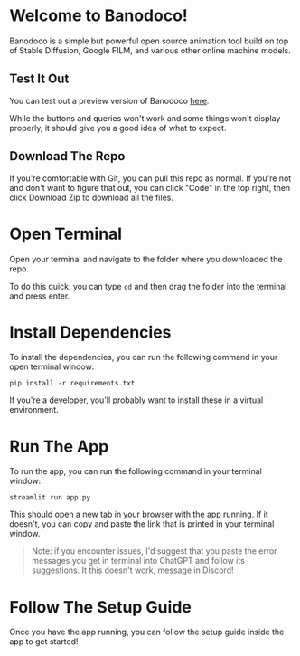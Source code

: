 # Welcome to Banodoco!

Banodoco is a simple but powerful open source animation tool build on top of Stable Diffusion, Google FILM, and various other online machine models.

## Test It Out

You can test out a preview version of Banodoco <a href="https://peter942-banodoco-2-app-le21w4.streamlit.app/" target="_blank">here</a>.

While the buttons and queries won't work and some things won't display properly, it should give you a good idea of what to expect. 

## Download The Repo

If you're comfortable with Git, you can pull this repo as normal. If you're not and don't want to figure that out, you can click "Code" in the top right, then click Download Zip to download all the files. 

# Open Terminal

Open your terminal and navigate to the folder where you downloaded the repo.

To do this quick, you can type `cd` and then drag the folder into the terminal and press enter.

# Install Dependencies

To install the dependencies, you can run the following command in your open terminal window:

`pip install -r requirements.txt`

If you're a developer, you'll probably want to install these in a virtual environment.

# Run The App

To run the app, you can run the following command in your terminal window:

`streamlit run app.py`

This should open a new tab in your browser with the app running. If it doesn't, you can copy and paste the link that is printed in your terminal window.

> Note: if you encounter issues, I'd suggest that you paste the error messages you get in terminal into ChatGPT and follow its suggestions. It this doesn't work, message in Discord!

# Follow The Setup Guide

Once you have the app running, you can follow the setup guide inside the app to get started!